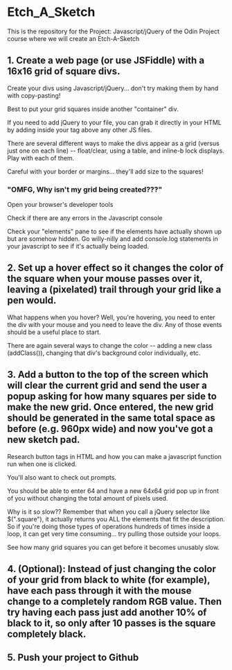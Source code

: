 # Etch_A_Sketch
This is the repository for the Project: Javascript/jQuery of the Odin Project course where we will create an Etch-A-Sketch

## 1. Create a web page (or use JSFiddle) with a 16x16 grid of square divs.
  Create your divs using Javascript/jQuery... don't try making them by hand with copy-pasting!
  
  Best to put your grid squares inside another "container" div.
  
  If you need to add jQuery to your file, you can grab it directly in your HTML by adding <script src="http://ajax.googleapis.com/ajax/libs/jquery/1.11.0/jquery.min.js"></script> inside your <head> tag above any other JS files.
  
  There are several different ways to make the divs appear as a grid (versus just one on each line) -- float/clear, using a table, and inline-b  lock displays. Play with each of them.
  
  Careful with your border or margins... they'll add size to the squares!
  
 ### "OMFG, Why isn't my grid being created???"
  
  Open your browser's developer tools
  
  Check if there are any errors in the Javascript console
  
  Check your "elements" pane to see if the elements have actually shown up but are somehow hidden.
  Go willy-nilly and add console.log statements in your javascript to see if it's actually being loaded.
  
## 2. Set up a hover effect so it changes the color of the square when your mouse passes over it, leaving a (pixelated) trail through your grid like a pen would.

  What happens when you hover? Well, you're hovering, you need to enter the div with your mouse and you need to leave the div. Any of those events should be a useful place to start.
  
  There are again several ways to change the color -- adding a new class (addClass()), changing that div's background color individually, etc.

## 3. Add a button to the top of the screen which will clear the current grid and send the user a popup asking for how many squares per side to make the new grid. Once entered, the new grid should be generated in the same total space as before (e.g. 960px wide) and now you've got a new sketch pad.

  Research button tags in HTML and how you can make a javascript function run when one is clicked.
  
  You'll also want to check out prompts.
  
  You should be able to enter 64 and have a new 64x64 grid pop up in front of you without changing the total amount of pixels used.
  
  Why is it so slow?? Remember that when you call a jQuery selector like $(".square"), it actually returns you ALL the elements that fit the description. So if you're doing those types of operations hundreds of times inside a loop, it can get very time consuming... try pulling those outside your loops.
  
  See how many grid squares you can get before it becomes unusably slow.
  
## 4.  (Optional): Instead of just changing the color of your grid from black to white (for example), have each pass through it with the mouse change to a completely random RGB value. Then try having each pass just add another 10% of black to it, so only after 10 passes is the square completely black.

## 5. Push your project to Github